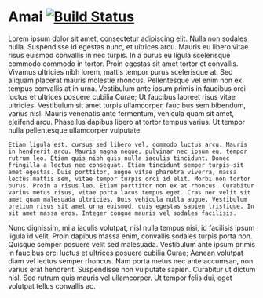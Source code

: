 # Amai [![Build Status](https://travis-ci.org/pdmp/amai.svg?branch=master)](https://travis-ci.org/pdmp/amai)

Lorem ipsum dolor sit amet, consectetur adipiscing elit. Nulla non sodales nulla. Suspendisse id egestas nunc, et ultrices arcu. Mauris eu libero vitae risus euismod convallis in nec turpis. In a purus eu ligula scelerisque commodo commodo in tortor. Proin egestas sit amet tortor et convallis. Vivamus ultricies nibh lorem, mattis tempor purus scelerisque at. Sed aliquam placerat mauris molestie rhoncus. Pellentesque vel enim non ex tempus convallis at in urna. Vestibulum ante ipsum primis in faucibus orci luctus et ultrices posuere cubilia Curae; Ut faucibus laoreet risus vitae ultricies. Vestibulum sit amet turpis ullamcorper, faucibus sem bibendum, varius nisl. Mauris venenatis ante fermentum, vehicula quam sit amet, eleifend arcu. Phasellus dapibus libero at tortor tempus varius. Ut tempor nulla pellentesque ullamcorper vulputate.

```Etiam ligula est, cursus sed libero vel, commodo luctus arcu. Mauris in hendrerit arcu. Mauris magna neque, pulvinar nec ipsum eu, tempor rutrum leo. Etiam quis nibh quis nulla iaculis tincidunt. Donec fringilla a lectus nec consequat. Etiam tincidunt semper turpis sit amet egestas. Duis porttitor, augue vitae pharetra viverra, massa lectus mattis sem, vitae tempor turpis orci id elit. Morbi non tortor purus. Proin a risus leo. Etiam porttitor non ex at rhoncus. Curabitur varius metus risus, vitae porta lacus tempus eget. Cras nec velit sit amet quam malesuada ultricies. Duis vehicula nulla augue. Vestibulum pretium risus sit amet urna euismod, quis egestas sapien tristique. In sit amet massa eros. Integer congue mauris vel sodales facilisis.```

Nunc dignissim, mi a iaculis volutpat, nisl nulla tempus nisi, id facilisis ipsum ligula id velit. Proin dapibus massa enim, convallis sodales turpis porta non. Quisque semper posuere velit sed malesuada. Vestibulum ante ipsum primis in faucibus orci luctus et ultrices posuere cubilia Curae; Aenean volutpat diam vel lectus semper rhoncus. Nam porta metus nec ante accumsan, non varius erat hendrerit. Suspendisse non vulputate sapien. Curabitur ut dictum nisl. Sed rutrum quis mauris vel ullamcorper. Ut tempor felis dui, eget volutpat tellus convallis ac.

